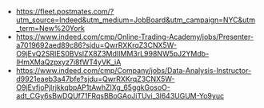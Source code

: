 - https://fleet.postmates.com/?utm_source=Indeed&utm_medium=JobBoard&utm_campaign=NYC&utm_term=New%20York
- https://www.indeed.com/cmp/Online-Trading-Academy/jobs/Presenter-a7019692aed89c86?sjdu=QwrRXKrqZ3CNX5W-O9jEvQ2SRIES0BVslZX8Z3MdIIMM3rL998NW5pJ2YMdb-IHmXMaQzpxyz7i8fWT4yVK_iA
- https://www.indeed.com/cmp/Company/jobs/Data-Analysis-Instructor-d9921eaeb3a47bfe?sjdu=QwrRXKrqZ3CNX5W-O9jEvfjoPjlrjkkqbpAP1tAwhZlXg_65ggkGosoO-adt_CGy6sBwDQUf71FRqsBBoGAoJiTUvi_3l643UGUM-Yo9yuc
